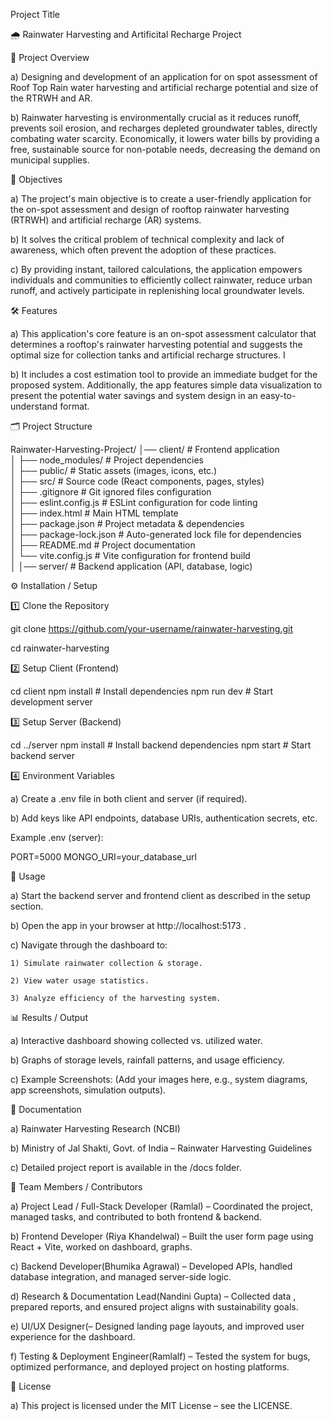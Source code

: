 Project Title

🌧️ Rainwater Harvesting  and Artificital Recharge Project

📌 Project Overview

a) Designing and development of an application for on spot assessment of Roof Top Rain water harvesting and artificial recharge potential and size of the RTRWH and AR.

b) Rainwater harvesting is environmentally crucial as it reduces runoff, prevents soil erosion, and recharges depleted groundwater tables, directly combating water scarcity. Economically, it lowers water bills by providing a free, sustainable source for non-potable needs, decreasing the demand on municipal supplies. 

🎯 Objectives

a) The project's main objective is to create a user-friendly application for the on-spot assessment and design of rooftop rainwater harvesting (RTRWH) and artificial recharge (AR) systems.

b) It solves the critical problem of technical complexity and lack of awareness, which often prevent the adoption of these practices.

c) By providing instant, tailored calculations, the application empowers individuals and communities to efficiently collect rainwater, reduce urban runoff, and actively participate in replenishing local groundwater levels.

 🛠️ Features

a) This application's core feature is an on-spot assessment calculator that determines a rooftop's rainwater harvesting potential and suggests the optimal size for collection tanks and artificial recharge structures. I

b) It includes a cost estimation tool to provide an immediate budget for the proposed system. Additionally, the app features simple data visualization to present the potential water savings and system design in an easy-to-understand format.

🗂️ Project Structure

Rainwater-Harvesting-Project/
│── client/                # Frontend application  
│   ├── node_modules/      # Project dependencies  
│   ├── public/            # Static assets (images, icons, etc.)  
│   ├── src/               # Source code (React components, pages, styles)  
│   ├── .gitignore         # Git ignored files configuration  
│   ├── eslint.config.js   # ESLint configuration for code linting  
│   ├── index.html         # Main HTML template  
│   ├── package.json       # Project metadata & dependencies  
│   ├── package-lock.json  # Auto-generated lock file for dependencies  
│   ├── README.md          # Project documentation  
│   └── vite.config.js     # Vite configuration for frontend build  
│
│── server/                # Backend application (API, database, logic)  


 ⚙️ Installation / Setup

1️⃣ Clone the Repository

git clone https://github.com/your-username/rainwater-harvesting.git

cd rainwater-harvesting

2️⃣ Setup Client (Frontend)

cd client
npm install        # Install dependencies
npm run dev        # Start development server

3️⃣ Setup Server (Backend) 

cd ../server
npm install        # Install backend dependencies
npm start          # Start backend server

4️⃣ Environment Variables

a) Create a .env file in both client and server (if required).

b) Add keys like API endpoints, database URIs, authentication secrets, etc.

Example .env (server):

PORT=5000
MONGO_URI=your_database_url

 🚀 Usage

a) Start the backend server and frontend client as described in the setup section.

b) Open the app in your browser at http://localhost:5173
.

c) Navigate through the dashboard to:

    1) Simulate rainwater collection & storage.

    2) View water usage statistics.

    3) Analyze efficiency of the harvesting system.


 📊 Results / Output

a) Interactive dashboard showing collected vs. utilized water.

b) Graphs of storage levels, rainfall patterns, and usage efficiency.

c) Example Screenshots:
(Add your images here, e.g., system diagrams, app screenshots, simulation outputs).

📖 Documentation

a) Rainwater Harvesting Research (NCBI)

b) Ministry of Jal Shakti, Govt. of India – Rainwater Harvesting Guidelines

c) Detailed project report is available in the /docs folder.

 👥 Team Members / Contributors

a) Project Lead / Full-Stack Developer (Ramlal) – Coordinated the project, managed tasks, and contributed to both frontend & backend.

b) Frontend Developer (Riya Khandelwal) – Built the user form page using React + Vite, worked on dashboard, graphs.

c) Backend Developer(Bhumika Agrawal) – Developed APIs, handled database integration, and managed server-side logic.

d) Research & Documentation Lead(Nandini Gupta) – Collected data , prepared reports, and ensured project aligns with sustainability goals.

e) UI/UX Designer(– Designed landing page layouts, and improved user experience for the dashboard.

f) Testing & Deployment Engineer(Ramlalf) – Tested the system for bugs, optimized performance, and deployed project on hosting platforms.

 📜 License

a) This project is licensed under the MIT License – see the LICENSE.
